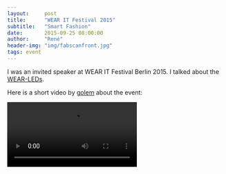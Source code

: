 ```yaml
---
layout:     post
title:      "WEAR IT Festival 2015"
subtitle:   "Smart Fashion"
date:       2015-09-25 08:00:00
author:     "René"
header-img: "img/fabscanfront.jpg"
tags: event
---
```

I was an invited speaker at WEAR IT Festival Berlin 2015. I talked about the [WEAR-LEDs](http://www.wear-leds.com). 

Here is a short video by [golem](http://www.golem.de/news/wearables-vom-kunstobjekt-zur-massenproduktion-1509-116551.html) about the event:

<div class="videoWrapper">
<video src="http://video.golem.de/files/1/1/16047/wear-it-berlin-2015-bericht-hd.mp4" controls> HTML5 Video is required for this video</video> 
</div>

